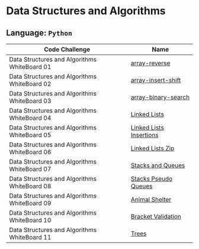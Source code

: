 # Data Structures and Algorithms

## Language: `Python`

|Code Challenge|Name|
--|--
|Data Structures and Algorithms WhiteBoard 01|[array-reverse](docs/array-reverse/README.md)
|Data Structures and Algorithms WhiteBoard 02|[array-insert-shift](docs/array-reverse/README.md)
|Data Structures and Algorithms WhiteBoard 03|[array-binary-search](docs/array-binary-search/README.md)
|Data Structures and Algorithms WhiteBoard 04|[Linked Lists](docs/linked-list/README.md)
|Data Structures and Algorithms WhiteBoard 05|[Linked Lists Insertions](docs/linked_list_insertions/README.md)
|Data Structures and Algorithms WhiteBoard 06|[Linked Lists Zip](docs/linked_list_zip/README.md)
|Data Structures and Algorithms WhiteBoard 07|[Stacks and Queues](docs/stack_and_queue/README.md)
|Data Structures and Algorithms WhiteBoard 08|[Stacks Pseudo Queues](docs/stack_queue_pseudo/README.md)
|Data Structures and Algorithms WhiteBoard 09|[Animal Shelter](docs/stack_queue_animal_shelter/README.md)
|Data Structures and Algorithms WhiteBoard 10|[Bracket Validation](docs/stack_queue_brackets/README.md)
|Data Structures and Algorithms WhiteBoard 11|[Trees](docs/trees/README.md)
